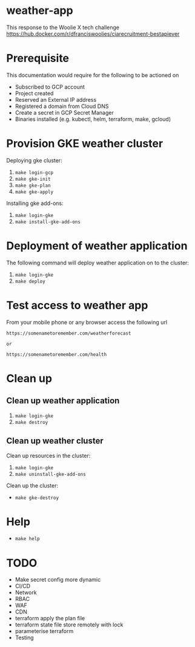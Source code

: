 # weather-app
This response to the Woolie X tech challenge
https://hub.docker.com/r/dfranciswoolies/ciarecruitment-bestapiever

# Prerequisite

This documentation would require for the following to be actioned on 
* Subscribed to GCP account
* Project created
* Reserved an External IP address
* Registered a domain from Cloud DNS
* Create a secret in GCP Secret Manager
* Binaries installed (e.g. kubectl, helm, terraform, make, gcloud)

# Provision GKE weather cluster

Deploying gke cluster:

1. `make login-gcp`
1. `make gke-init`
1. `make gke-plan`
1. `make gke-apply`

Installing gke add-ons:

1. `make login-gke`
1. `make install-gke-add-ons`

# Deployment of weather application

The following command will deploy weather application on to the cluster:

1. `make login-gke`
1. `make deploy`

# Test access to weather app

From your mobile phone or any browser access the following url

```
https://somenametoremember.com/weatherforecast

or

https://somenametoremember.com/health
```

# Clean up

## Clean up weather application

1. `make login-gke`
1. `make destroy`

## Clean up weather cluster

Clean up resources in the cluster:

1. `make login-gke`
1. `make uninstall-gke-add-ons`

Clean up the cluster:

* `make gke-destroy`

# Help

* `make help`

# TODO

* Make secret config more dynamic
* CI/CD
* Network
* RBAC
* WAF
* CDN
* terraform apply the plan file
* terraform state file store remotely with lock
* parameterise terraform
* Testing
